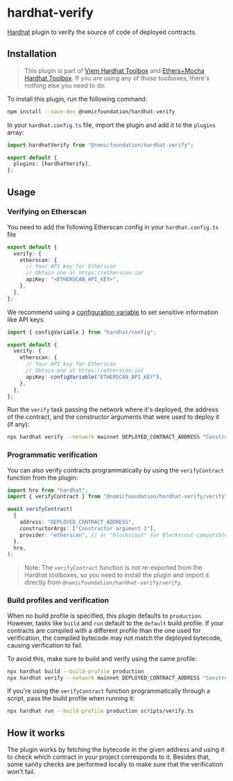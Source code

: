 # hardhat-verify

[Hardhat](https://hardhat.org) plugin to verify the source of code of deployed contracts.

## Installation

> This plugin is part of [Viem Hardhat Toolbox](https://hardhat.org/plugins/nomicfoundation-hardhat-toolbox-viem) and [Ethers+Mocha Hardhat Toolbox](https://hardhat.org/plugins/nomicfoundation-hardhat-toolbox-mocha-ethers). If you are using any of those toolboxes, there's nothing else you need to do.

To install this plugin, run the following command:

```bash
npm install --save-dev @nomicfoundation/hardhat-verify
```

In your `hardhat.config.ts` file, import the plugin and add it to the `plugins` array:

```ts
import hardhatVerify from "@nomicfoundation/hardhat-verify";

export default {
  plugins: [hardhatVerify],
};
```

## Usage

### Verifying on Etherscan

You need to add the following Etherscan config in your `hardhat.config.ts` file

```typescript
export default {
  verify: {
    etherscan: {
      // Your API key for Etherscan
      // Obtain one at https://etherscan.io/
      apiKey: "<ETHERSCAN_API_KEY>",
    },
  },
};
```

We recommend using a [configuration variable](https://hardhat.org/docs/learn-more/configuration-variables) to set sensitive information like API keys.

```typescript
import { configVariable } from "hardhat/config";

export default {
  verify: {
    etherscan: {
      // Your API key for Etherscan
      // Obtain one at https://etherscan.io/
      apiKey: configVariable("ETHERSCAN_API_KEY"),
    },
  },
};
```

Run the `verify` task passing the network where it's deployed, the address of the contract, and the constructor arguments that were used to deploy it (if any):

```bash
npx hardhat verify --network mainnet DEPLOYED_CONTRACT_ADDRESS "Constructor argument 1"
```

### Programmatic verification

You can also verify contracts programmatically by using the `verifyContract` function from the plugin:

```typescript
import hre from "hardhat";
import { verifyContract } from "@nomicfoundation/hardhat-verify/verify";

await verifyContract(
  {
    address: "DEPLOYED_CONTRACT_ADDRESS",
    constructorArgs: ["Constructor argument 1"],
    provider: "etherscan", // or "blockscout" for Blockscout-compatible explorers
  },
  hre,
);
```

> Note: The `verifyContract` function is not re-exported from the Hardhat toolboxes, so you need to install the plugin and import it directly from `@nomicfoundation/hardhat-verify/verify`.

### Build profiles and verification

When no build profile is specified, this plugin defaults to `production`. However, tasks like `build` and `run` default to the `default` build profile. If your contracts are compiled with a different profile than the one used for verification, the compiled bytecode may not match the deployed bytecode, causing verification to fail.

To avoid this, make sure to build and verify using the same profile:

```bash
npx hardhat build --build-profile production
npx hardhat verify --network mainnet DEPLOYED_CONTRACT_ADDRESS "Constructor argument 1"
```

If you're using the `verifyContract` function programmatically through a script, pass the build profile when running it:

```bash
npx hardhat run --build-profile production scripts/verify.ts
```

## How it works

The plugin works by fetching the bytecode in the given address and using it to check which contract in your project corresponds to it. Besides that, some sanity checks are performed locally to make sure that the verification won't fail.
